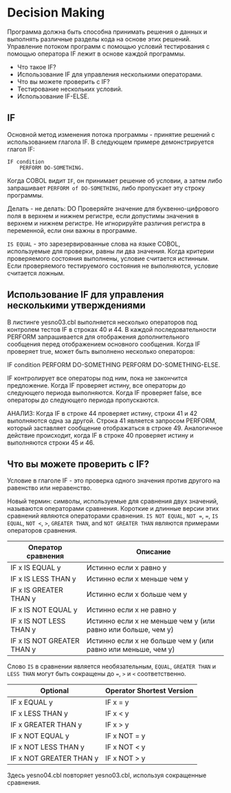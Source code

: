 # Decision Making

Программа должна быть способна принимать решения о данных и выполнять различные разделы кода на основе этих решений. Управление потоком программ с помощью условий тестирования с помощью оператора IF лежит в основе каждой программы.

* Что такое IF?
* Использование IF для управления несколькими операторами.
* Что вы можете проверить с IF?
* Тестирование нескольких условий. 
* Использование IF-ELSE. 

## IF
Основной метод изменения потока программы - принятие решений с использованием глагола IF. В следующем примере демонстрируется глагол IF:
```
IF condition
    PERFORM DO-SOMETHING.
```

Когда COBOL видит `IF`, он принимает решение об условии, а затем либо запрашивает `PERFORM of DO-SOMETHING`, либо пропускает эту строку программы.

Делать - не делать: DO Проверяйте значение для буквенно-цифрового поля в верхнем и нижнем регистре, если допустимы значения в верхнем и нижнем регистре. Не игнорируйте различия регистра в переменной, если они важны в программе.

`IS EQUAL` - это зарезервированные слова на языке COBOL, используемые для проверки, равны ли два значения.
Когда критерии проверяемого состояния выполнены, условие считается истинным. Если проверяемого тестируемого состояния не выполняются, условие считается ложным.

## Использование IF для управления несколькими утверждениями

В листинге yesno03.cbl выполняется несколько операторов под контролем тестов IF в строках 40 и 44. В каждой последовательности PERFORM запрашивается для отображения дополнительного сообщения перед отображением основного сообщения. Когда IF проверяет true, может быть выполнено несколько операторов:

IF condition
    PERFORM DO-SOMETHING
    PERFORM DO-SOMETHING-ELSE.

IF контролирует все операторы под ним, пока не закончится предложение. Когда IF проверяет истину, все операторы до следующего периода выполняются. Когда IF проверяет false, все операторы до следующего периода пропускаются.

АНАЛИЗ: Когда IF в строке 44 проверяет истину, строки 41 и 42 выполняются одна за другой. Строка 41 является запросом PERFORM, который заставляет сообщение отображаться в строке 49. Аналогичное действие происходит, когда IF в строке 40 проверяет истину и выполняются строки 45 и 46.

## Что вы можете проверить с IF?
Условие в глаголе IF - это проверка одного значения против другого на равенство или неравенство.

Новый термин: символы, используемые для сравнения двух значений, называются операторами сравнения. Короткие и длинные версии этих сравнений являются операторами сравнения. `IS NOT EQUAL`, `NOT =`, `=`, `IS EQUAL`, `NOT <`, `>`, `GREATER THAN`, and `NOT GREATER THAN` являются примерами операторов сравнения.

| Оператор сравнения              | Описание                                                     |
| ------------------------------- | ------------------------------------------------------------ |
| IF x IS EQUAL y                 | Истинно если x равно y                                       |
| IF x IS LESS THAN y             | Истинно если x меньше чем y                                  |
| IF x IS GREATER THAN y          | Истинно если x больше чем y                                  |
| IF x IS NOT EQUAL y             | Истинно если x не равно y                                    |
| IF x IS NOT LESS THAN y         | Истинно если x не меньше чем y (или равно или больше, чем y) |
| IF x IS NOT GREATER THAN y      | Истинно если x не больше чем y (или равно или меньше, чем y) |

Слово `IS` в сравнении является необязательным, `EQUAL`, `GREATER THAN` и `LESS THAN` могут быть сокращены до `=`, `>` и `<` соответственно.

|Optional                |Operator Shortest Version|
|------------------------|-------------------------|
|IF x EQUAL y            |IF x = y                 |
|IF x LESS THAN y        |IF x < y                 |
|IF x GREATER THAN y     |IF x > y                 |
|IF x NOT EQUAL y        |IF x NOT = y             |
|IF x NOT LESS THAN y    |IF x NOT < y             |
|IF x NOT GREATER THAN y |IF x NOT > y             |

Здесь yesno04.cbl повторяет yesno03.cbl, используя сокращенные сравнения.